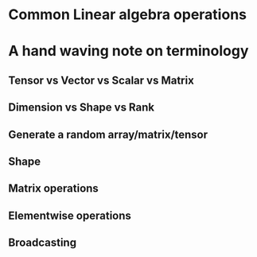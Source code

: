 # Common Linear algebra operations
# A hand waving note on terminology
## Tensor vs Vector vs Scalar vs Matrix
## Dimension vs Shape vs Rank
## Generate a random array/matrix/tensor
## Shape
## Matrix operations
## Elementwise operations
## Broadcasting
